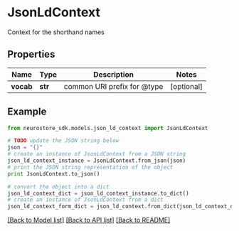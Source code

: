 # JsonLdContext

Context for the shorthand names

## Properties
Name | Type | Description | Notes
------------ | ------------- | ------------- | -------------
**vocab** | **str** | common URI prefix for @type | [optional] 

## Example

```python
from neurostore_sdk.models.json_ld_context import JsonLdContext

# TODO update the JSON string below
json = "{}"
# create an instance of JsonLdContext from a JSON string
json_ld_context_instance = JsonLdContext.from_json(json)
# print the JSON string representation of the object
print JsonLdContext.to_json()

# convert the object into a dict
json_ld_context_dict = json_ld_context_instance.to_dict()
# create an instance of JsonLdContext from a dict
json_ld_context_form_dict = json_ld_context.from_dict(json_ld_context_dict)
```
[[Back to Model list]](../README.md#documentation-for-models) [[Back to API list]](../README.md#documentation-for-api-endpoints) [[Back to README]](../README.md)


